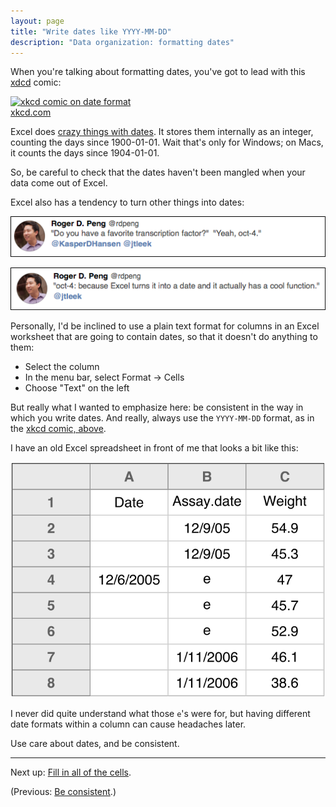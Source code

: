 ```yaml
---
layout: page
title: "Write dates like YYYY-MM-DD"
description: "Data organization: formatting dates"
---
```





When you're talking about formatting dates, you've got to lead with
this [xdcd](https://xkcd.com/1179/) comic:

[![xkcd comic on date format](https://imgs.xkcd.com/comics/iso_8601.png)](https://xkcd.com/1179/)
<br/> [xkcd.com](https://xkcd.com/1179/)

Excel does
[crazy things with dates](https://storify.com/kara_woo/excel-date-system-fiasco). It
stores them internally as an integer, counting the days since
1900-01-01. Wait that's only for Windows; on Macs, it counts the days
since 1904-01-01.

So, be careful to check that the dates haven't been mangled when your
data come out of Excel.

Excel also has a tendency to turn other things into dates:

[![first oct-4 tweet](../assets/pics/oct4_tweet_1.png)](https://twitter.com/rdpeng/status/622067081748463616)

[![second oct-4 tweet](../assets/pics/oct4_tweet_2.png)](https://twitter.com/rdpeng/status/622067435022123008)

Personally, I'd be inclined to use a plain text format for columns in an Excel worksheet
that are going to contain dates, so that it doesn't do anything to them:

- Select the column
- In the menu bar, select Format → Cells
- Choose "Text" on the left

But really what I wanted to emphasize here: be consistent in the way
in which you write dates. And really, always use the `YYYY-MM-DD`
format, as in the [xkcd comic, above](https://xkcd.com/1179/).

I have an old Excel spreadsheet in front of me that looks a bit like
this:

![plot of chunk bad_dates](Figs/dates-bad_dates-1.svg) 

I never did quite understand what those `e`'s were for, but having
different date formats within a column can cause headaches later.

Use care about dates, and be consistent.

---

Next up: [Fill in all of the cells](no_empty_cells.html).

(Previous: [Be consistent](consistency.html).)
